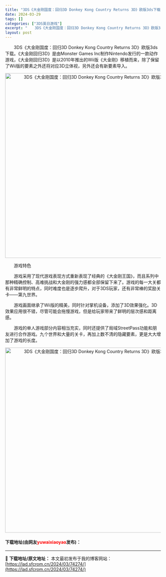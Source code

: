 ```yaml
---
title: "3DS《大金刚国度：回归3D Donkey Kong Country Returns 3D》欧版3ds下载"
date: 2024-03-29
tags: []
categories: ["3DS英日游戏"]
excerpt: "　　3DS《大金刚国度：回归3D Donkey Kong Country Returns 3D》欧版3ds下载。《大金刚回归3D》是由Monster Games Inc制作Nintendo发行的一款动作游戏，《大金刚回归3D》是以2010年推出的Wii版《大金刚》移植而来，除了保留了Wii版的要素之&hellip;"
layout: post
---
```


 <p>　　3DS《大金刚国度：回归3D Donkey Kong Country Returns 3D》欧版3ds下载。《大金刚回归3D》是由Monster Games Inc制作Nintendo发行的一款动作游戏，《大金刚回归3D》是以2010年推出的Wii版《大金刚》移植而来，除了保留了Wii版的要素之外还将对应3D立体视，另外还会有新要素导入。</p> <p align="center"><img align="" border="0" src="https://lad.sfcrom.cn/wp-content/uploads/2024/03/20240329_66062464b25d4.png" width="598" alt="3DS《大金刚国度：回归3D Donkey Kong Country Returns 3D》欧版3ds下载" /></p> <p>　　游戏特色</p> <p>　　游戏采用了现代游戏表现方式重新表现了经典的《大金刚王国》，而且系列中那种精确控制、高难挑战和大金刚的强力感都全部保留下来了。游戏的每一大关都有非常鲜明的特点，同时难度也是逐步爬升，对于3DS玩家，还有非常棒的奖励关卡&mdash;&mdash;第九世界。</p> <p>　　游戏画面继承了Wii版的精美，同时针对掌机设备，添加了3D效果强化。3D效果应用很不错，尽管可能会拖慢游戏，但是给玩家带来了鲜明的层次感和距离感。</p> <p>　　游戏的单人游戏部分内容相当充实，同时还提供了局域StreetPass功能和朋友进行合作游戏。九个世界和大量的关卡，再加上数不清的隐藏要素，更是大大增加了游戏的长度。</p> <p align="center"><img align="" border="0" src="https://lad.sfcrom.cn/wp-content/uploads/2024/03/20240329_6606246624760.png" width="599" alt="3DS《大金刚国度：回归3D Donkey Kong Country Returns 3D》欧版3ds下载" /></p> <p><h4>下载地址(由网友<font color="red">yuwaixiaoyao</font>发布)：</h4></p> 

---
📖 **下载地址/原文地址：** 本文最初发布于我的博客网站：[https://lad.sfcrom.cn/2024/03/74274/](https://lad.sfcrom.cn/2024/03/74274/)
